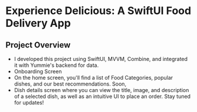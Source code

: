 # Experience Delicious: A SwiftUI Food Delivery App

## Project Overview
- I developed this project using SwiftUI, MVVM, Combine, and integrated it with Yummie's backend for data.
- Onboarding Screen
- On the home screen, you'll find a list of Food Categories, popular dishes, and our best recommendations.
Soon, 
- Dish details screen where you can view the title, image, and description of a selected dish, as well as an intuitive UI to place an order. Stay tuned for updates!


